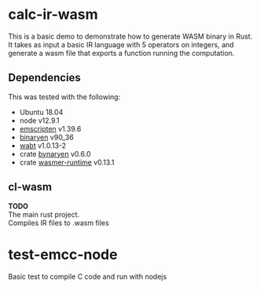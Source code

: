# calc-ir-wasm

This is a basic demo to demonstrate how to generate WASM binary in Rust.  
It takes as input a basic IR language with 5 operators on integers, and generate a wasm file that exports a function running the computation.

## Dependencies

This was tested with the following:
- Ubuntu 18.04
- node v12.9.1
- [emscripten](https://emscripten.org/) v1.39.6
- [binaryen](https://github.com/WebAssembly/binaryen) v90_36
- [wabt](https://github.com/WebAssembly/wabt) v1.0.13-2
- crate [bynaryen](https://github.com/pepyakin/binaryen-rs) v0.6.0
- crate [wasmer-runtime](https://github.com/wasmerio/wasmer-rust-example) v0.13.1

## cl-wasm

**TODO**  
The main rust project.  
Compiles IR files to .wasm files

# test-emcc-node

Basic test to compile C code and run with nodejs
